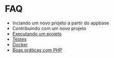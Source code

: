# FAQ

* Inciando um novo projeto a partir do appbase
* Contribuindo com um novo projeto
* [Executando um projeto](./rn.md)
* [Testes](./testes.md)
* [Docker](./docker.md)
* [Boas práticas com PHP](./boas_praticas_php.md)

